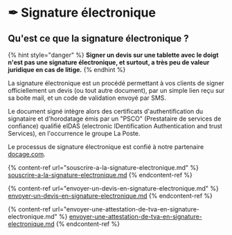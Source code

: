 # ✒ Signature électronique

## Qu'est ce que la signature électronique ?

{% hint style="danger" %}
**Signer un devis sur une tablette avec le doigt n'est pas une signature électronique, et surtout, a très peu de valeur juridique en cas de litige.**
{% endhint %}

La signature électronique est un procédé permettant à vos clients de signer officiellement un devis (ou tout autre document), par un simple lien reçu sur sa boite mail, et un code de validation envoyé par SMS.

Le document signé intègre alors des certificats d'authentification du signataire et d'horodatage émis par un "PSCO" (Prestataire de services de confiance) qualifié eIDAS (electronic IDentification Authentication and trust Services), en l'occurrence le groupe La Poste.

Le processus de signature électronique est confié à notre partenaire [docage.com](https://docage.com).



{% content-ref url="souscrire-a-la-signature-electronique.md" %}
[souscrire-a-la-signature-electronique.md](souscrire-a-la-signature-electronique.md)
{% endcontent-ref %}

{% content-ref url="envoyer-un-devis-en-signature-electronique.md" %}
[envoyer-un-devis-en-signature-electronique.md](envoyer-un-devis-en-signature-electronique.md)
{% endcontent-ref %}

{% content-ref url="envoyer-une-attestation-de-tva-en-signature-electronique.md" %}
[envoyer-une-attestation-de-tva-en-signature-electronique.md](envoyer-une-attestation-de-tva-en-signature-electronique.md)
{% endcontent-ref %}

